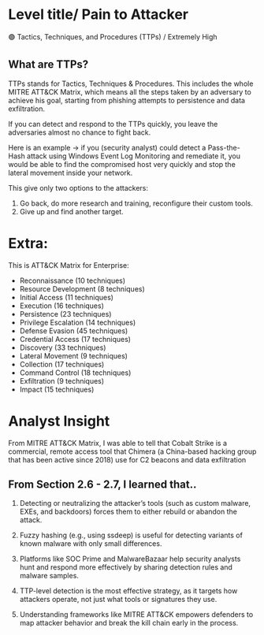# Level title/ Pain to Attacker 
🟣 Tactics, Techniques, and Procedures (TTPs) / Extremely High 

## What are TTPs? 
TTPs stands for Tactics, Techniques & Procedures. 
This includes the whole MITRE ATT&CK Matrix, which means all the steps taken by an adversary to achieve his goal, starting from phishing attempts to persistence and data exfiltration. 

If you can detect and respond to the TTPs quickly, you leave the adversaries almost no chance to fight back. 

Here is an example -> if you (security analyst) could detect a Pass-the-Hash attack using Windows Event Log Monitoring and remediate it, you would be able to find the compromised host very quickly and stop the lateral movement inside your network. 

This give only two options to the attackers:
1. Go back, do more research and training, reconfigure their custom tools.
2. Give up and find another target. 

# Extra: 
This is ATT&CK Matrix for Enterprise:
- Reconnaissance (10 techniques)
- Resource Development (8 techniques)
- Initial Access (11 techniques)
- Execution (16 techniques)
- Persistence (23 techniques)
- Privilege Escalation (14 techniques)
- Defense Evasion (45 techniques)
- Credential Access (17 techniques)
- Discovery (33 techniques) 
- Lateral Movement (9 techniques) 
- Collection (17 techniques) 
- Command Control (18 techniques)
- Exfiltration (9 techniques)
- Impact (15 techniques) 


# Analyst Insight
From MITRE ATT&CK Matrix, I was able to tell that Cobalt Strike is a commercial, remote access tool that Chimera (a China-based hacking group that has been active since 2018) use for C2 beacons and data exfiltration  



 ## From Section 2.6 - 2.7, I learned that..
1. Detecting or neutralizing the attacker’s tools (such as custom malware, EXEs, and backdoors) forces them to either rebuild or abandon the attack.

2. Fuzzy hashing (e.g., using ssdeep) is useful for detecting variants of known malware with only small differences.

3. Platforms like SOC Prime and MalwareBazaar help security analysts hunt and respond more effectively by sharing detection rules and malware samples.

4. TTP-level detection is the most effective strategy, as it targets how attackers operate, not just what tools or signatures they use.

5. Understanding frameworks like MITRE ATT&CK empowers defenders to map attacker behavior and break the kill chain early in the process. 

